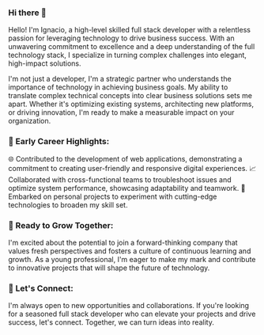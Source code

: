 ### Hi there 👋

Hello! I'm Ignacio, a high-level skilled full stack developer with a relentless passion for leveraging technology to drive business success. With an unwavering commitment to excellence and a deep understanding of the full technology stack, I specialize in turning complex challenges into elegant, high-impact solutions.

I'm not just a developer, I'm a strategic partner who understands the importance of technology in achieving business goals. My ability to translate complex technical concepts into clear business solutions sets me apart. Whether it's optimizing existing systems, architecting new platforms, or driving innovation, I'm ready to make a measurable impact on your organization.

### 💼 Early Career Highlights:
🌐 Contributed to the development of web applications, demonstrating a commitment to creating user-friendly and responsive digital experiences.
📈 Collaborated with cross-functional teams to troubleshoot issues and optimize system performance, showcasing adaptability and teamwork.
🚀 Embarked on personal projects to experiment with cutting-edge technologies to broaden my skill set.

### 🌟 Ready to Grow Together:
I'm excited about the potential to join a forward-thinking company that values fresh perspectives and fosters a culture of continuous learning and growth. As a young professional, I'm eager to make my mark and contribute to innovative projects that will shape the future of technology.

### 🌟 Let's Connect:
I'm always open to new opportunities and collaborations. If you're looking for a seasoned full stack developer who can elevate your projects and drive success, let's connect. Together, we can turn ideas into reality.

<!--
**3003mgf/3003mgf** is a ✨ _special_ ✨ repository because its `README.md` (this file) appears on your GitHub profile.

Here are some ideas to get you started:

- 🔭 I’m currently working on ...
- 🌱 I’m currently learning ...
- 👯 I’m looking to collaborate on ...
- 🤔 I’m looking for help with ...
- 💬 Ask me about ...
- 📫 How to reach me: ...
- 😄 Pronouns: ...
- ⚡ Fun fact: ...
-->
